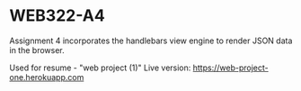 # WEB322-A4
Assignment 4 incorporates the handlebars view engine to render JSON data in the browser.

Used for resume - "web project (1)"
Live version: https://web-project-one.herokuapp.com

